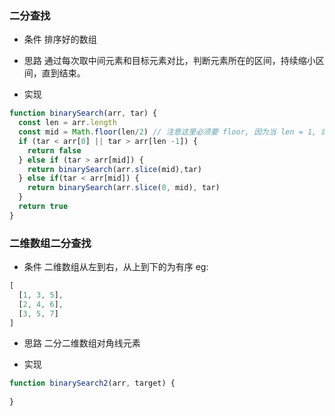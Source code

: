 ### 二分查找
- 条件
排序好的数组

- 思路
通过每次取中间元素和目标元素对比，判断元素所在的区间，持续缩小区间，直到结束。

- 实现
```javascript
function binarySearch(arr, tar) {
  const len = arr.length
  const mid = Math.floor(len/2) // 注意这里必须要 floor, 因为当 len = 1, 的时候， fllor 才能得到该元素
  if (tar < arr[0] || tar > arr[len -1]) {
    return false  
  } else if (tar > arr[mid]) {
    return binarySearch(arr.slice(mid),tar)
  } else if(tar < arr[mid]) {
    return binarySearch(arr.slice(0, mid), tar) 
  } 
  return true
} 
```
### 二维数组二分查找
- 条件 
二维数组从左到右，从上到下的为有序
eg:
```javascript
[
  [1, 3, 5],
  [2, 4, 6],
  [3, 5, 7]
]
```
- 思路
二分二维数组对角线元素

- 实现
```javascript
function binarySearch2(arr, target) {
  
}
```






